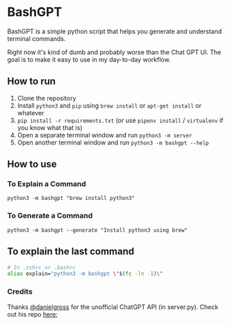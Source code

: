 # BashGPT

BashGPT is a simple python script that helps you generate and understand terminal commands.

Right now it's kind of dumb and probably worse than the Chat GPT UI. The goal is to make it easy to use in my day-to-day workflow.

## How to run

1. Clone the repository
2. Install `python3` and `pip` using `brew install` or `apt-get install` or whatever
3. `pip install -r requirements.txt` (or use `pipenv install` / `virtualenv` if you know what that is)
4. Open a separate terminal window and run `python3 -m server`
5. Open another terminal window and run `python3 -m bashgpt --help`


## How to use

### To Explain a Command

`python3 -m bashgpt "brew install python3"`

### To Generate a Command

`python3 -m bashgpt --generate "Install python3 using brew"`

## To explain the last command

```bash
# In .zshrc or .bashrc
alias explain="python3 -m bashgpt \"$(fc -ln -1)\"
```

### Credits

Thanks [@danielgross](https://github.com/danielgross) for the unofficial ChatGPT API (in server.py). Check out his repo [here](https://github.com/danielgross/whatsapp-gpt/blob/main/multichat.py);

